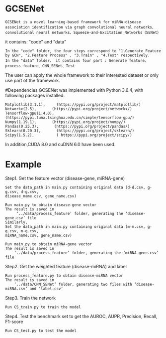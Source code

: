 ﻿# GCSENet

    GCSENet is a novel learning-based framework for miRNA-disease association identification via graph convolutional neural networks、convolutional neural networks、Squeeze-and-Excitation Networks（SENet）

it contains: "code" and "data"

    In the "code" folder, the four steps correspond to "1.Generate Feature by GCN", "2.Feature Process" , "3.Train" , "4.Test" respectively.
    In the "data" folder， it contains four part : Generate feature、process feature、CNN_SENet、Test

The user can apply the whole framework to their interested dataset or only use part of the framework.

#Dependencies
GCSENet was implemented with Python 3.6.4, with following packages installed:

    Matplotlib(3.1.1),     (https://pypi.org/project/matplotlib/)
    Networkx(2.5),       (https://pypi.org/project/networkx/)
    Tensorflow-gpu(1.4.0), (https://pypi.tuna.tsinghua.edu.cn/simple/tensorflow-gpu/)
    Numpy(1.19.1),       (https://pypi.org/project/numpy/)
    Pandas(0.25.3),       (https://pypi.org/project/pandas/)
    Sklearn(0.20.3),       (https://pypi.org/project/sklearn/)
    Scipy(1.5.2),          ( https://pypi.org/project/scipy/)

In addition,CUDA 8.0 and cuDNN 6.0 have been used.

# Example

Step1. Get the feature vector (disease-gene, miRNA-gene)

    Set the data_path in main.py containing original data (d-d.csv, g-g.csv, d-g.csv,
    disease_name.csv, gene_name.csv)
    
    Run main.py to obtain disease-gene vector
    The result is saved in 
         ‘../data/process_feature’ folder, generating the ‘disease-gene.csv’ file 
    Similarly,
    Set the data_path in main.py containing original data (m-m.csv, g-g.csv, m-g.csv,
    miRNA_name.csv, gene_name.csv)
    
    Run main.py to obtain miRNA-gene vector
    The result is saved in
        ‘../data/process_feature’ folder, generating the ‘miRNA-gene.csv’ file 
        
        
Step2. Get the weighted feature (disease-miRNA) and label


    Run process_feature.py to obtain disease-miRNA vector
    The result is saved in
 	    ‘../data/CNN_SENet’ folder, generating two files with ‘disease-miRNA.csv’ and ‘label.csv’ 
        
        
Step3. Train the network

    Run CS_train.py to train the model
    
    
Step4. Test the benchmark set to get the AUROC, AUPR, Precision, Recall, F1-score

    Run CS_test.py to test the model


